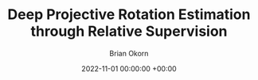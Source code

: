 ---
layout: post
title:  "Deep Projective Rotation Estimation through Relative Supervision"
date:   2022-11-01 00:00:00 +00:00
image: /images/mrp.gif
categories: research
author: "Brian Okorn"
venue: "Conference on Robot Learning (CoRL)"
authors: "<strong>Brian Okorn*</strong>, Chuer Pan*, Martial Hebert, David Held"
site: https://sites.google.com/view/deep-projective-rotation/home
---